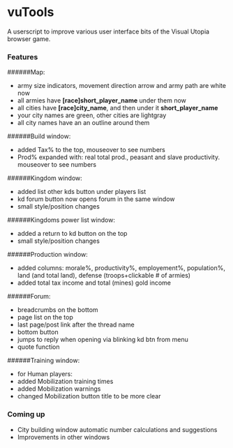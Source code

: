 # vuTools
A userscript to improve various user interface bits of the Visual Utopia browser game.
### Features
######Map:
- army size indicators, movement direction arrow and army path are white now
- all armies have **[race]short_player_name** under them now
- all cities have **[race]city_name**, and then under it **short_player_name**
- your city names are green, other cities are lightgray
- all city names have an an outline around them

######Build window:
- added Tax% to the top, mouseover to see numbers
- Prod% expanded with: real total prod., peasant and slave productivity. mouseover to see numbers

######Kingdom window:
- added list other kds button under players list
- kd forum button now opens forum in the same window
- small style/position changes

######Kingdoms power list window:
- added a return to kd button on the top
- small style/position changes

######Production window:
- added columns: morale%, productivity%, employement%, population%, land
(and total land), defense (troops+clickable # of armies)
- added total tax income and total (mines) gold income

######Forum:
- breadcrumbs on the bottom
- page list on the top
- last page/post link after the thread name
- bottom button
- jumps to reply when opening via blinking kd btn from menu
- quote function

######Training window:
- for Human players:
 - added Mobilization training times
 - added Mobilization warnings
 - changed Mobilization button title to be more clear

### Coming up
- City building window automatic number calculations and suggestions
- Improvements in other windows

